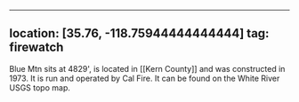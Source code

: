 
---
location: [35.76, -118.75944444444444]
tag: firewatch
---

Blue Mtn sits at 4829', is located in [[Kern County]] and was constructed in 1973. It is run and operated by Cal Fire. It can be found on the White River USGS topo map.
